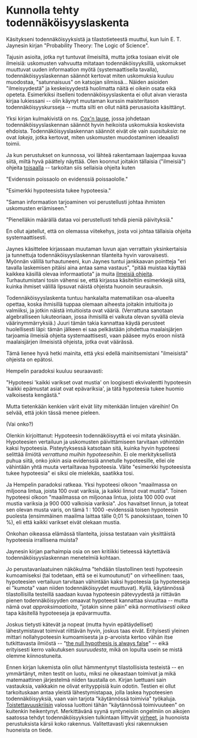 # Kunnolla tehty todennäköisyyslaskenta

Käsitykseni todennäköisyyksistä ja tilastotieteestä muuttui, kun luin E. T. Jaynesin kirjan "Probability Theory: The Logic of Science".

Tajusin asioita, jotka nyt tuntuvat ilmeisiltä, mutta jotka tosiaan eivät ole ilmeisiä: uskomusten vahvuutta mitataan todennäköisyyksillä, uskomukset muuttuvat uuden informaation myötä (systemaattisella tavalla), todennäköisyyslaskennan säännöt kertovat miten uskomuksia kuuluu muodostaa, "satunnaisuus" on katsojan silmissä...  Näiden asioiden "ilmeisyydestä" ja keskeisyydestä huolimatta näitä ei oikein osata eikä opeteta. Esimerkiksi itselleni todennäköisyyslaskenta ei ollut aivan vierasta kirjaa lukiessani -- olin käynyt muutaman kurssin maisteritason todennäköisyyskursseja -- mutta silti en ollut näitä perusasioita käsittänyt.

Yksi kirjan kulmakivistä on ns. [Cox'n lause](https://en.wikipedia.org/wiki/Cox%27s_theorem), jossa johdetaan todennäköisyyslaskennan säännöt hyvin heikoista uskomuksia koskevista ehdoista. Todennäköisyyslaskennan säännöt eivät ole vain *suosituksia*: ne ovat *lakeja*, jotka kertovat, miten uskomusten muodostaminen ideaalisti toimii.

Ja kun perustukset on kunnossa, voi lähteä rakentamaan laajempaa kuvaa siitä, miltä hyvä päättely näyttää. Olen koonnut joitakin tällaisia ("ilmeisiä") ohjeita [toisaalla](/epi/miksi_todennakoisyydet) -- tarkoitan siis sellaisia ohjeita kuten

"Evidenssin poissaolo on evidenssiä poissaololle."

"Esimerkki hypoteesista tukee hypoteesia."

"Saman informaation tarjoaminen voi perustellusti johtaa ihmisten uskomusten eriämiseen."

"Pienelläkin määrällä dataa voi perustellusti tehdä pieniä päivityksiä."

En ollut ajatellut, että on olemassa viitekehys, josta voi johtaa tällaisia ohjeita systemaattisesti.

Jaynes käsittelee kirjassaan muutaman luvun ajan verrattain yksinkertaisia ja tunnettuja todennäköisyyslaskennan tilanteita hyvin varovaisesti. Myönnän välillä turhautuneeni, kun Jaynes tuntui jankkaavan pointteja "eri tavalla laskemisen pitäisi aina antaa sama vastaus", "pitää muistaa käyttää kaikkea käsillä olevaa informaatiota" ja muita [ilmeisiä ohjeita](/epi/ilmeiset_ohjeet). Turhautumistani tosin vähensi se, että kirjassa käsiteltiin esimerkkejä siitä, kuinka ihmiset välillä lipsuvat näistä ohjeista huonoin seurauksin.

Todennäköisyyslaskenta tuntuu hankalalta matematiikan osa-alueelta opettaa, koska ihmisillä tuppaa olemaan aiheesta joitakin intuitioita jo valmiiksi, ja jotkin näistä intuitioista ovat vääriä. (Verrattuna sanotaan algebralliseen lukuteoriaan, jossa ihmisillä ei vaikuta olevan syvällä olevia väärinymmärryksiä.) Juuri tämän takia kannattaa käydä perusteet huolellisesti läpi: tämän jälkeen ei saa pelkästään johdettua maalaisjärjen tarjoamia ilmeisiä ohjeita systemaattisesti, vaan pääsee myös eroon niistä maalaisjärjen ilmeisistä ohjeista, jotka ovat väärässä.

Tämä lienee hyvä hetki mainita, että yksi edellä mainitsemistani "ilmeisistä" ohjeista on epätosi.

Hempelin paradoksi kuuluu seuraavasti:

"Hypoteesi 'kaikki varikset ovat mustia' on loogisesti ekvivalentti hypoteesin 'kaikki epämustat asiat ovat epävariksia', ja tätä hypoteesia tukee huomio valkoisesta kengästä."

Mutta tietenkään kenkien värit eivät liity mitenkään lintujen väreihin! On selvää, että jokin tässä menee pieleen.

(Vai onko?)

Olenkin kirjoittanut: Hypoteesin todennäköisyyttä ei voi mitata yksinään. Hypoteesien vertailuun ja uskomusten päivittämiseen tarvitaan *vähintään* kaksi hypoteesia. Pisteytyksessä katsotaan sitä, kuinka hyvin hypoteesi selittää ilmiötä *verrattuna muihin hypoteeseihin*. Ei ole merkityksellistä puhua siitä, onko jokin asia evidenssiä annetulle hypoteesille, ellei ole vähintään yhtä muuta vertailtavaa hypoteesia. Väite "esimerkki hypoteesista tukee hypoteesia" ei siksi ole mielekäs, saatikka tosi.

Ja Hempelin paradoksi ratkeaa. Yksi hypoteesi olkoon "maailmassa on miljoona lintua, joista 100 ovat variksia, ja kaikki linnut ovat mustia". Toinen hypoteesi olkoon "maailmassa on miljoonaa lintua, joista 100 000 ovat mustia variksia ja 900 000 valkoisia variksia". Jos havaitset linnun, ja toteat sen olevan musta varis, on tämä 1 : 1000 -evidenssiä toisen hypoteesin puolesta (ensimmäinen maailma laittaa tälle 0,01 % panoksistaan, toinen 10 %), eli että kaikki varikset eivät olekaan mustia.

Onkohan oikeassa elämässä tilanteita, joissa testataan vain yksittäistä hypoteesia irrallisena muista?

Jaynesin kirjan parhaimpia osia on sen kritiikki tieteessä käytettäviä todennäköisyyslaskennan menetelmiä kohtaan.

Jo perustavanlaatuinen näkökulma "tehdään tilastollinen testi hypoteesin kumoamiseksi (tai todetaan, että se ei kumoutunut)" on virheellinen: taas, hypoteesien vertailuun tarvitaan vähintään kaksi hypoteesia (ja hypoteeseja ei "kumota" vaan niiden todennäköisyydet muuttuvat). Kyllä, käytännössä tilastollisilla testeillä saadaan kuvaa hypoteesin pätevyydestä ja riittävän pienen todennäköisyyden omaavat hypoteesit kannattaa sivuuttaa -- mutta nämä ovat *approksimaatioita*, "jotakin sinne päin" eikä *normatiivisesti oikea* tapa käsitellä hypoteeseja ja epävarmuutta.

Joskus tietysti kätevät ja nopeat (mutta hyvin epätäydelliset) lähestymistavat toimivat riittävän hyvin, joskus taas eivät. Erityisesti yleinen mittari nollahypoteesin kumoamisesta ja p-arvoista kertoo vähän itse tutkittavasta ilmiöstä -- "[the null hypothesis is always false](https://gwern.net/everything)" -- eikä erityisesti kerro vaikutuksen *suuruudesta*, mikä on lopulta usein se mistä olemme kiinnostuneita.

Ennen kirjan lukemista olin ollut hämmentynyt tilastollisista testeistä -- en ymmärtänyt, miten testit on luotu, miksi ne oikeastaan toimivat ja mikä matemaattinen järjestelmä niiden taustalla on. Kirjan luettuani sain vastauksia, vaikkakin ne olivat erityyppisiä kuin odotin. Testien ei ollut tarkoituskaan antaa yleistä lähestymistapaa, jolla laskea hypoteesien todennäköisyyksiä, vaan vain tarjota "käytännössä toimivia" työkaluja. [Toistettavuuskriisin](https://gwern.net/replication) valossa luottoni tähän "käytännössä toimivuuteen" on kuitenkin heikentynyt. Merkittävänä syynä syntyneisiin ongelmiin on aikojen saatossa tehdyt todennäköisyyksien tulkintaan liittyvät [virheet](https://en.wikipedia.org/wiki/Frequentist_probability), ja huonoista perustuksista kärsii koko rakennus. Valitettavasti yksi rakennuksen huoneista on tiede.
